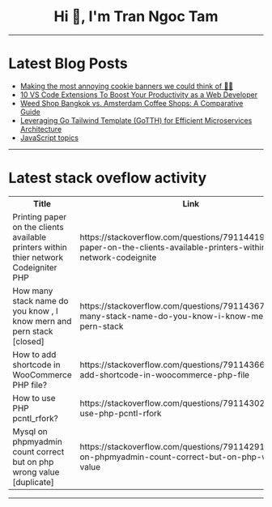 <h1 align="center">Hi 👋, I'm Tran Ngoc Tam</h1>

---

# Latest Blog Posts 
<!-- BLOG-POST-LIST:START -->
- [Making the most annoying cookie banners we could think of 🍪🤬](https://dev.to/wasp/making-the-most-annoying-cookie-banners-we-could-think-of-426e)
- [10 VS Code Extensions To Boost Your Productivity as a Web Developer](https://dev.to/safdarali/10-vs-code-extensions-to-boost-your-productivity-as-a-web-developer-4gp)
- [Weed Shop Bangkok vs. Amsterdam Coffee Shops: A Comparative Guide](https://dev.to/imaginariumwonders82/weed-shop-bangkok-vs-amsterdam-coffee-shops-a-comparative-guide-37al)
- [Leveraging Go Tailwind Template &lpar;GoTTH&rpar; for Efficient Microservices Architecture](https://dev.to/faizanabbas62/leveraging-go-tailwind-template-gotth-for-efficient-microservices-architecture-m2m)
- [JavaScript topics](https://dev.to/mrcaption49/javascript-topics-2d8g)
<!-- BLOG-POST-LIST:END -->

---

# Latest stack oveflow activity
<table>
  <tr><th>Title</th><th>Link</th></tr>
  <!-- STACKOVERFLOW:START --><tr><td>Printing paper on the clients available printers within thier network Codeigniter PHP</td><td>https://stackoverflow.com/questions/79114419/printing-paper-on-the-clients-available-printers-within-thier-network-codeignite</td></tr><tr><td>How many stack name do you know , I know mern and pern stack [closed]</td><td>https://stackoverflow.com/questions/79114367/how-many-stack-name-do-you-know-i-know-mern-and-pern-stack</td></tr><tr><td>How to add shortcode in WooCommerce PHP file?</td><td>https://stackoverflow.com/questions/79114366/how-to-add-shortcode-in-woocommerce-php-file</td></tr><tr><td>How to use PHP pcntl_rfork?</td><td>https://stackoverflow.com/questions/79114302/how-to-use-php-pcntl-rfork</td></tr><tr><td>Mysql on phpmyadmin count correct but on php wrong value [duplicate]</td><td>https://stackoverflow.com/questions/79114291/mysql-on-phpmyadmin-count-correct-but-on-php-wrong-value</td></tr><!-- STACKOVERFLOW:END -->
</table>

---


